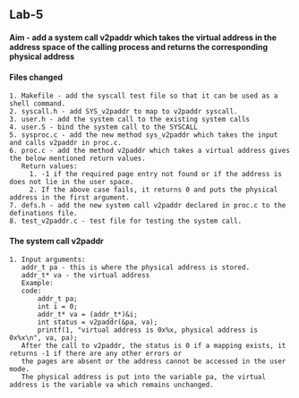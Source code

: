 ## Lab-5
#### Aim - add a system call v2paddr which takes the virtual address in the address space of the calling process and returns the corresponding physical address
#### Files changed
    1. Makefile - add the syscall test file so that it can be used as a shell command.
    2. syscall.h - add SYS_v2paddr to map to v2paddr syscall.
    3. user.h - add the system call to the existing system calls
    4. user.S - bind the system call to the SYSCALL
    5. sysproc.c - add the new method sys_v2paddr which takes the input and calls v2paddr in proc.c.
    6. proc.c - add the method v2paddr which takes a virtual address gives the below mentioned return values.
       Return values:
         1. -1 if the required page entry not found or if the address is does not lie in the user space.
         2. If the above case fails, it returns 0 and puts the physical address in the first argument.
    7. defs.h - add the new system call v2paddr declared in proc.c to the definations file. 
    8. test_v2paddr.c - test file for testing the system call.
#### The system call v2paddr
    1. Input arguments:
       addr_t pa - this is where the physical address is stored.
       addr_t* va - the virtual address
       Example:
       code:
           addr_t pa;
           int i = 0;
           addr_t* va = (addr_t*)&i;
           int status = v2paddr(&pa, va);
           printf(1, "virtual address is 0x%x, physical address is 0x%x\n", va, pa);
       After the call to v2paddr, the status is 0 if a mapping exists, it returns -1 if there are any other errors or
       the pages are absent or the address cannot be accessed in the user mode.
       The physical address is put into the variable pa, the virtual address is the variable va which remains unchanged.
             